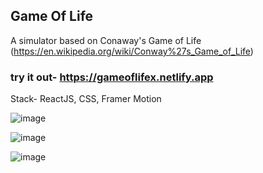 ## Game Of Life

A simulator based on Conaway's Game of Life (https://en.wikipedia.org/wiki/Conway%27s_Game_of_Life)

### try it out- https://gameoflifex.netlify.app

Stack- ReactJS, CSS, Framer Motion

![image](https://user-images.githubusercontent.com/64399367/195860546-661e164b-1a07-4d02-8c6d-fac3fb070756.png)

![image](https://user-images.githubusercontent.com/64399367/195860326-1f3f4f2e-6a70-4931-8eec-3303b5c497a3.png)

![image](https://user-images.githubusercontent.com/64399367/195859870-3c6be0f9-21a0-416d-ace2-83747d1e40fb.png)

